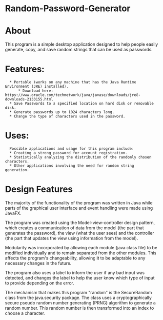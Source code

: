 # Random-Password-Generator

# About
This program is a simple desktop application designed to help people easily generate, copy, and save random strings that can be used as passwords.

# Features:
      * Portable (works on any machine that has the Java Runtime Environment (JRE) installed).
          * Download here:  https://www.oracle.com/technetwork/java/javase/downloads/jre8-downloads-2133155.html
      * Save Passwords to a specified location on hard disk or removable disk.
      * Generate passwords up to 1024 characters long.
      * Change the type of characters used in the password.

# Uses:
      Possible applications and usage for this program include:
      * Creating a strong password for account registration. 
      * Statistically analyzing the distribution of the randomly chosen characters.
      * Other applications involving the need for random string generation.

# Design Features
The majority of the functionality of the program was written in Java while parts of the graphical user interface and event handling were made using JavaFX. 

The program was created using the Model-view-controller design pattern, which creates a communication of data from the model (the part that generates the password), the view (what the user sees) and the controller (the part that updates the view using information from the model). 

Modularity was incorporated by allowing each module (java class file) to be modified individually and to remain separated from the other modules. This affects the program's changeability, allowing it to be adaptable to any necessary changes in the future. 

The program also uses a label to inform the user if any bad input was detected, and changes the label to help the user know which type of input to provide depending on the error.

The mechanism that makes this program "random" is the SecureRandom class from the java.security package. The class uses a cryptographically secure pseudo random number generating (PRNG) algorithm to generate a random number. This random number is then transformed into an index to choose a character.
